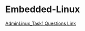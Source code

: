 # Embedded-Linux
[AdminLinux_Task1 Questions Link](https://drive.google.com/drive/folders/1Akhb1X16ZcaYEp2Skjn8sFAl-5s7xPA0?usp=sharing)
